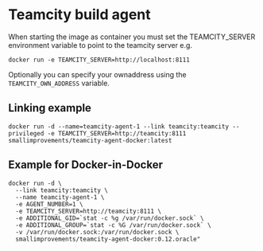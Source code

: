Teamcity build agent
========================

When starting the image as container you must set the TEAMCITY_SERVER environment variable to point to the teamcity server e.g.
```
docker run -e TEAMCITY_SERVER=http://localhost:8111
```

Optionally you can specify your ownaddress using the `TEAMCITY_OWN_ADDRESS` variable.

Linking example
--------
```
docker run -d --name=teamcity-agent-1 --link teamcity:teamcity --privileged -e TEAMCITY_SERVER=http://teamcity:8111 smallimprovements/teamcity-agent-docker:latest
```

Example for Docker-in-Docker
--------
```
docker run -d \
  --link teamcity:teamcity \
  --name teamcity-agent-1 \
  -e AGENT_NUMBER=1 \
  -e TEAMCITY_SERVER=http://teamcity:8111 \
  -e ADDITIONAL_GID=`stat -c %g /var/run/docker.sock` \
  -e ADDITIONAL_GROUP=`stat -c %G /var/run/docker.sock` \
  -v /var/run/docker.sock:/var/run/docker.sock \
  smallimprovements/teamcity-agent-docker:0.12.oracle"
```
